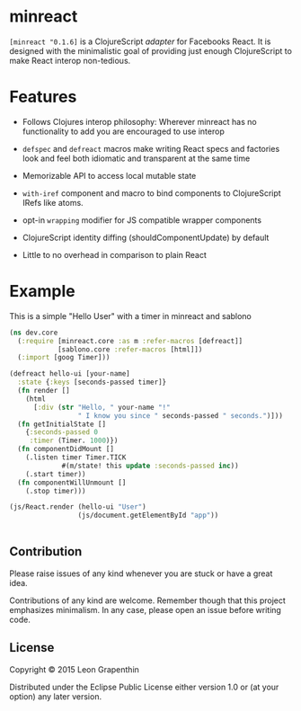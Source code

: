 # minreact

`[minreact "0.1.6]` is a ClojureScript *adapter* for Facebooks React.  It is designed with the minimalistic goal of providing just enough ClojureScript to make React interop non-tedious. 

# Features

- Follows Clojures interop philosophy: Wherever minreact has no functionality to add you are encouraged to use interop

- `defspec` and `defreact` macros make writing React specs and factories look and feel both idiomatic and transparent at the same time

- Memorizable API to access local mutable state

- `with-iref` component and macro to bind components to ClojureScript IRefs like atoms.

- opt-in `wrapping` modifier for JS compatible wrapper components

- ClojureScript identity diffing (shouldComponentUpdate) by default

- Little to no overhead in comparison to plain React

# Example

This is a simple "Hello User" with a timer in minreact and sablono

```clojure
(ns dev.core
  (:require [minreact.core :as m :refer-macros [defreact]]
            [sablono.core :refer-macros [html]])
  (:import [goog Timer]))

(defreact hello-ui [your-name]
  :state {:keys [seconds-passed timer]}
  (fn render []
    (html
      [:div (str "Hello, " your-name "!"
                 " I know you since " seconds-passed " seconds.")]))
  (fn getInitialState []
    {:seconds-passed 0
     :timer (Timer. 1000)})
  (fn componentDidMount []
    (.listen timer Timer.TICK
             #(m/state! this update :seconds-passed inc))
    (.start timer))
  (fn componentWillUnmount []
    (.stop timer)))

(js/React.render (hello-ui "User")
                 (js/document.getElementById "app"))
                 
```

## Contribution

Please raise issues of any kind whenever you are stuck or have a great idea.

Contributions of any kind are welcome.  Remember though that this project emphasizes minimalism.  In any case, please open an issue before writing code.

## License

Copyright © 2015 Leon Grapenthin

Distributed under the Eclipse Public License either version 1.0 or (at
your option) any later version.
